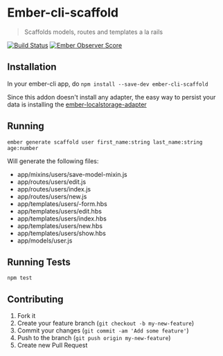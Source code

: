 # Ember-cli-scaffold

>  Scaffolds models, routes and templates a la rails

[![Build Status][travis_badge]][travis]
[![Ember Observer Score][ember_observer_badge]][ember_observer]

## Installation

In your ember-cli app, do `npm install --save-dev ember-cli-scaffold`

Since this addon doesn't install any adapter, the easy way to persist your data is installing the [ember-localstorage-adapter](https://github.com/kurko/ember-localstorage-adapter)

## Running

`ember generate scaffold user first_name:string last_name:string age:number`

Will generate the following files:

- app/mixins/users/save-model-mixin.js
- app/routes/users/edit.js
- app/routes/users/index.js
- app/routes/users/new.js
- app/templates/users/-form.hbs
- app/templates/users/edit.hbs
- app/templates/users/index.hbs
- app/templates/users/new.hbs
- app/templates/users/show.hbs
- app/models/user.js

## Running Tests

`npm test`

## Contributing

1. Fork it
2. Create your feature branch (`git checkout -b my-new-feature`)
3. Commit your changes (`git commit -am 'Add some feature'`)
4. Push to the branch (`git push origin my-new-feature`)
5. Create new Pull Request

[travis]: https://travis-ci.org/marcioj/ember-cli-scaffold
[travis_badge]: https://api.travis-ci.org/marcioj/ember-cli-scaffold.svg?branch=master
[ember_observer]: http://emberobserver.com/addons/ember-cli-scaffold
[ember_observer_badge]: http://emberobserver.com/badges/ember-cli-scaffold.svg
